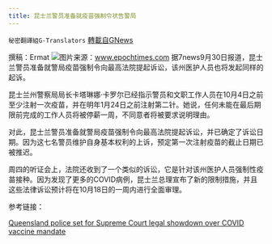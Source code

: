 ```yaml
---
title: 昆士兰警员准备就疫苗强制令状告警局
---
```

`秘密翻譯組G-Translators` [轉載自GNews](https://gnews.org/zh-hans/1565475/)

撰稿：Ermat
![](https://assets.gnews.org/wp-content/uploads/2021/09/id13200949-High_school_student_vaccine-600x400-1.jpeg)图片来源：www.epochtimes.com
据7news9月30日报道，昆士兰警员准备就警局疫苗强制令向最高法院提起诉讼，该州医护人员也将发起同样的起诉。

昆士兰州警察局局长卡塔琳娜·卡罗尔已经指示警员和文职工作人员在10月4日之前至少注射一次疫苗，并在明年1月24日之前注射第二针。她说，任何未能在最后期限前完成的工作人员将被停薪一周，不同意者将被要求说明理由。

对此，昆士兰警员准备就警局疫苗强制令向最高法院提起诉讼，并已确定了诉讼日期。因为这七名警员维护自身基本权利的上诉，预定第一次注射疫苗的截止日期已被推迟。

周四的听证会上，法院还收到了一个类似的诉讼，它是针对该州医护人员强制性疫苗接种。因为发现了更多的COVID病例，昆士兰总理宣布了新的限制措施，并且这些法律诉讼预计将在10月18日的一周内进行全面审理。

参考链接：

[Queensland police set for Supreme Court legal showdown over COVID vaccine mandate](https://7news.com.au/lifestyle/health-wellbeing/qld-jab-mandate-set-for-legal-showdown-c-4109650)
